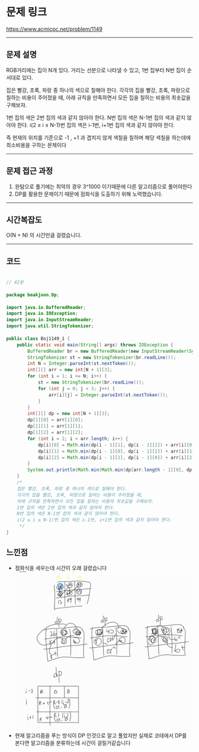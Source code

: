 # 문제 링크

https://www.acmicpc.net/problem/1149

---

## 문제 설명

RGB거리에는 집이 N개 있다. 거리는 선분으로 나타낼 수 있고, 1번 집부터 N번 집이 순서대로 있다.

집은 빨강, 초록, 파랑 중 하나의 색으로 칠해야 한다. 각각의 집을 빨강, 초록, 파랑으로 칠하는 비용이 주어졌을 때, 아래 규칙을 만족하면서 모든 집을 칠하는 비용의 최솟값을 구해보자.

1번 집의 색은 2번 집의 색과 같지 않아야 한다.
N번 집의 색은 N-1번 집의 색과 같지 않아야 한다.
i(2 ≤ i ≤ N-1)번 집의 색은 i-1번, i+1번 집의 색과 같지 않아야 한다.

즉 현재의 위치를 기준으로 -1 , +1 과 겹치지 않게 색칠을 칠하며 해당 색칠을 하는데에 최소비용을 구하는 문제이다

---


## 문제 접근 과정

1. 완탐으로 풀기에는 최악의 경우 3^1000 이기때문에 다른 알고리즘으로 풀어야한다
2. DP를 활용한 문제이기 때문에 점화식을 도출하기 위해 노력했습니다.
---


## 시간복잡도

O(N + N) 의 시간만큼 걸렸습니다.

---

## 코드
```java

// 42분

package beakjoon.Dp;

import java.io.BufferedReader;
import java.io.IOException;
import java.io.InputStreamReader;
import java.util.StringTokenizer;

public class Boj1149_1 {
	public static void main(String[] args) throws IOException {
		BufferedReader br = new BufferedReader(new InputStreamReader(System.in));
		StringTokenizer st = new StringTokenizer(br.readLine());
		int N = Integer.parseInt(st.nextToken());
		int[][] arr = new int[N + 1][3];
		for (int i = 1; i <= N; i++) {
			st = new StringTokenizer(br.readLine());
			for (int j = 0; j < 3; j++) {
				arr[i][j] = Integer.parseInt(st.nextToken());
			}
		}
		int[][] dp = new int[N + 1][3];
		dp[1][0] = arr[1][0];
		dp[1][1] = arr[1][1];
		dp[1][2] = arr[1][2];
		for (int i = 2; i < arr.length; i++) {
			dp[i][0] = Math.min(dp[i - 1][1], dp[i - 1][2]) + arr[i][0];
			dp[i][1] = Math.min(dp[i - 1][0], dp[i - 1][2]) + arr[i][1];
			dp[i][2] = Math.min(dp[i - 1][1], dp[i - 1][0]) + arr[i][2];
		}
		System.out.println(Math.min(Math.min(dp[arr.length - 1][0], dp[arr.length - 1][1]), dp[arr.length - 1][2]));
	}
	/*
	집은 빨강, 초록, 파랑 중 하나의 색으로 칠해야 한다.
	각각의 집을 빨강, 초록, 파랑으로 칠하는 비용이 주어졌을 때,
	아래 규칙을 만족하면서 모든 집을 칠하는 비용의 최솟값을 구해보자.
	1번 집의 색은 2번 집의 색과 같지 않아야 한다.
	N번 집의 색은 N-1번 집의 색과 같지 않아야 한다.
	i(2 ≤ i ≤ N-1)번 집의 색은 i-1번, i+1번 집의 색과 같지 않아야 한다.
	 */
}
```


##  느낀점
- 점화식을 세우는데 시간이 오래 걸렸습니다
![img.png](img.png)
- 현재 알고리즘을 푸는 방식이 DP 인것으로 알고 풀었지만 실제로 코테에서 DP를 본다면 알고리즘을 분류하는데 시간이 걸릴거같습니다

